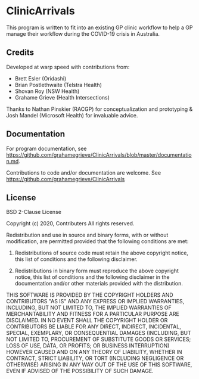 # ClinicArrivals 

This program is written to fit into an existing GP clinic workflow
to help a GP manage their workflow during the COVID-19 crisis in Australia.

## Credits
Developed at warp speed with contributions from:

* Brett Esler (Oridashi)
* Brian Postlethwaite (Telstra Health) 
* Shovan Roy (NSW Health)
* Grahame Grieve (Health Intersections)

Thanks to Nathan Pinskier (RACGP) for conceptualization and prototyping & Josh Mandel (Microsoft 
Health) for invaluable advice.

## Documentation

For program documentation, see https://github.com/grahamegrieve/ClinicArrivals/blob/master/documentation.md.

Contributions to code and/or documentation are welcome. See https://github.com/grahamegrieve/ClinicArrivals

## License

BSD 2-Clause License

Copyright (c) 2020, Contributers
All rights reserved.

Redistribution and use in source and binary forms, with or without
modification, are permitted provided that the following conditions are met:

1. Redistributions of source code must retain the above copyright notice, this
   list of conditions and the following disclaimer.

2. Redistributions in binary form must reproduce the above copyright notice,
   this list of conditions and the following disclaimer in the documentation
   and/or other materials provided with the distribution.

THIS SOFTWARE IS PROVIDED BY THE COPYRIGHT HOLDERS AND CONTRIBUTORS "AS IS"
AND ANY EXPRESS OR IMPLIED WARRANTIES, INCLUDING, BUT NOT LIMITED TO, THE
IMPLIED WARRANTIES OF MERCHANTABILITY AND FITNESS FOR A PARTICULAR PURPOSE ARE
DISCLAIMED. IN NO EVENT SHALL THE COPYRIGHT HOLDER OR CONTRIBUTORS BE LIABLE
FOR ANY DIRECT, INDIRECT, INCIDENTAL, SPECIAL, EXEMPLARY, OR CONSEQUENTIAL
DAMAGES (INCLUDING, BUT NOT LIMITED TO, PROCUREMENT OF SUBSTITUTE GOODS OR
SERVICES; LOSS OF USE, DATA, OR PROFITS; OR BUSINESS INTERRUPTION) HOWEVER
CAUSED AND ON ANY THEORY OF LIABILITY, WHETHER IN CONTRACT, STRICT LIABILITY,
OR TORT (INCLUDING NEGLIGENCE OR OTHERWISE) ARISING IN ANY WAY OUT OF THE USE
OF THIS SOFTWARE, EVEN IF ADVISED OF THE POSSIBILITY OF SUCH DAMAGE.
